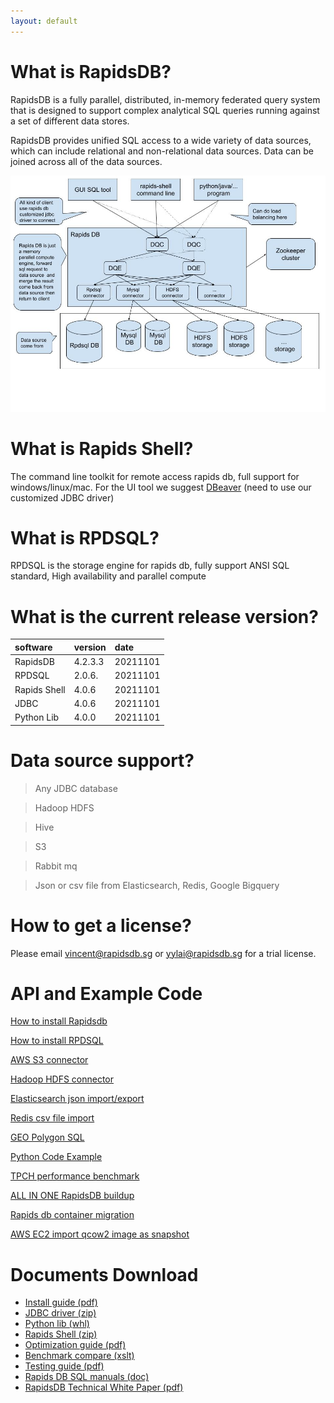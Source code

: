 ```yaml
---
layout: default
---
```


# What is RapidsDB?

RapidsDB is a fully parallel, distributed, in-memory federated query system that is designed to support
complex analytical SQL queries running against a set of different data stores.

RapidsDB provides unified SQL access to a wide variety of data sources, which can include relational and
non-relational data sources. Data can be joined across all of the data sources. 

![Branching](https://github.com/shineyear/rapidsdb.github.io/raw/gh-pages/images/architecture.jpg)


# What is Rapids Shell?

The command line toolkit for remote access rapids db, full support for windows/linux/mac. 
For the UI tool we suggest [DBeaver](https://dbeaver.io) (need to use our customized JDBC driver)

# What is RPDSQL?

RPDSQL is the storage engine for rapids db, fully support ANSI SQL standard, High availability
and parallel compute 

# What is the current release version?

| software      | version    | date      |
|:--------------|:-----------|:----------|
| RapidsDB      | 4.2.3.3    | 20211101  |
| RPDSQL        | 2.0.6.     | 20211101  |
| Rapids Shell  | 4.0.6      | 20211101  |
| JDBC          | 4.0.6      | 20211101  |
| Python Lib    | 4.0.0      | 20211101  |


# Data source support?

> Any JDBC database

> Hadoop HDFS

> Hive

> S3

> Rabbit mq

> Json or csv file from Elasticsearch, Redis, Google Bigquery

# How to get a license?

Please email vincent@rapidsdb.sg or yylai@rapidsdb.sg for a trial license.

# API and Example Code

[How to install Rapidsdb](./rapidsdb_install.html)

[How to install RPDSQL](./rpdsql_install.html)

[AWS S3 connector](./s3_connector.html)

[Hadoop HDFS connector](./hdfs.html)

[Elasticsearch json import/export](./elasticsearch_json.html)

[Redis csv file import](./redis_csv.html)

[GEO Polygon SQL](./geo_sql.html)

[Python Code Example](./python_example.html)

[TPCH performance benchmark](./tpch.html)

[ALL IN ONE RapidsDB buildup](./all_in_one.html)

[Rapids db container migration](./container_migration.html)

[AWS EC2 import qcow2 image as snapshot](./snapshot.html)


# Documents Download

*   [Install guide (pdf)](https://github.com/shineyear/rapidsdb.github.io/raw/gh-pages/download/RapidsDB_Installation_and_Management_Guide_Release_v4.2.3.2%20(1).pdf)
*   [JDBC driver (zip)](https://github.com/shineyear/rapidsdb.github.io/raw/gh-pages/download/rapids-jdbc-4.0.6.jar.zip)
*   [Python lib (whl)](https://github.com/shineyear/rapidsdb.github.io/raw/gh-pages/download/pyRDP-4.0.0-py3-none-any.whl)
*   [Rapids Shell (zip)](https://drive.google.com/file/d/1HzmZSIP6C3dEW4EiFI1XQY1lwawiEzEM/view?usp=sharing)
*   [Optimization guide (pdf)](https://github.com/shineyear/rapidsdb.github.io/raw/gh-pages/download/数据库性能优化手册.pdf)
*   [Benchmark compare (xslt)](https://github.com/shineyear/rapidsdb.github.io/raw/gh-pages/download/TPCH结果对比%20(1).xlsx)
*   [Testing guide (pdf)](https://github.com/shineyear/rapidsdb.github.io/raw/gh-pages/download/testing-guide-EN.pdf)
*   [Rapids DB SQL manuals (doc)](https://github.com/shineyear/rapidsdb.github.io/raw/gh-pages/download/RapidsDB%20SQL%E8%AF%AD%E6%B3%95%E6%8C%87%E5%8D%97v2.0.doc)
*   [RapidsDB Technical White Paper (pdf)](https://github.com/shineyear/rapidsdb.github.io/raw/gh-pages/download/RapidsDB%20Technical%20White%20Paper.pdf)




